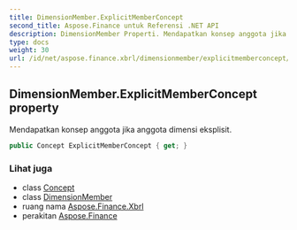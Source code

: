 ```yaml
---
title: DimensionMember.ExplicitMemberConcept
second_title: Aspose.Finance untuk Referensi .NET API
description: DimensionMember Properti. Mendapatkan konsep anggota jika anggota dimensi eksplisit.
type: docs
weight: 30
url: /id/net/aspose.finance.xbrl/dimensionmember/explicitmemberconcept/
---
```

## DimensionMember.ExplicitMemberConcept property

Mendapatkan konsep anggota jika anggota dimensi eksplisit.

```csharp
public Concept ExplicitMemberConcept { get; }
```

### Lihat juga

* class [Concept](../../concept/)
* class [DimensionMember](../)
* ruang nama [Aspose.Finance.Xbrl](../../dimensionmember/)
* perakitan [Aspose.Finance](../../../)


